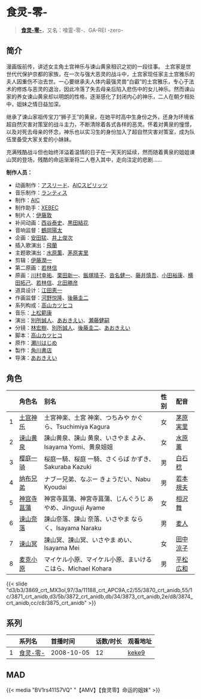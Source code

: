 # 食灵-零-


> <u>**[食灵-零-](https://bgm.tv/subject/885)**</u>，又名：喰霊-零-、GA-REI -zero-

## 简介

漫画版前传，讲述女主角土宫神乐与谏山黄泉相识之初的一段往事。
土宫家是世世代代保护京都的家族，在一次与强大恶灵的战斗中，土宫家现任家主土宫雅乐的夫人因重伤不治去世。一心要继承夫人体内最强灵兽“白叡”的土宫雅乐，专心于法术的修炼与恶灵的退治，因此冷落了失去母亲后陷入悲伤中的女儿神乐。然而谏山家的养女谏山黄泉却以明朗的性格，逐渐感化了封闭内心的神乐，二人在朝夕相处中，姐妹之情日益加深。

继承了谏山家祖传宝刀“狮子王”的黄泉，在她平时高中生身份之外，还身为环境省超自然灾害对策室的战斗主力，不断清除着各式各样的恶灵。怀着对黄泉的憧憬，以及对死去母亲的怀念，神乐也以实习生的身份加入了超自然灾害对策室，成为队伍里备受大家关爱的小妹妹。

充满残酷战斗但也始终洋溢着温情的日子在一天天的延续，然而随着黄泉的姐姐谏山冥的登场，残酷的命运渐渐将二人卷入其中，走向注定的悲剧……

**制作人员：**
- 动画制作：[アスリード](https://bgm.tv/person/7083)、[AICスピリッツ](https://bgm.tv/person/29041)
- 音乐制作：[ランティス](https://bgm.tv/person/57)
- 制作：[AIC](https://bgm.tv/person/402)
- 制作助手：[XEBEC](https://bgm.tv/person/551)
- 制片人：[伊藤敦](https://bgm.tv/person/666)
- 补间动画：[西谷泰史](https://bgm.tv/person/23566)、[黒田結花](https://bgm.tv/person/14580)
- 音响监督：[鶴岡陽太](https://bgm.tv/person/29)
- 企画：[安田猛](https://bgm.tv/person/710)、[井上俊次](https://bgm.tv/person/963)
- 插入歌演出：[飛蘭](https://bgm.tv/person/5863)
- 主题歌演出：[水原薫](https://bgm.tv/person/5763)、[茅原実里](https://bgm.tv/person/4421)
- 剪辑：[伊藤潤一](https://bgm.tv/person/7328)
- 第二原画：[若林信](https://bgm.tv/person/12586)
- 原画：[川村幸祐](https://bgm.tv/person/8859)、[栗田新一](https://bgm.tv/person/12411)、[飯塚晴子](https://bgm.tv/person/3313)、[沓名健一](https://bgm.tv/person/12149)、[藤井慎吾](https://bgm.tv/person/12489)、[小田裕康](https://bgm.tv/person/12433)、[横田拓己](https://bgm.tv/person/13045)、[若林信](https://bgm.tv/person/12586)、[北田勝彦](https://bgm.tv/person/12610)
- 道具设计：[江田恵一](https://bgm.tv/person/3082)
- 作画监督：[河野悦隆](https://bgm.tv/person/1265)、[後藤圭二](https://bgm.tv/person/305)
- 系列构成：[高山カツヒコ](https://bgm.tv/person/907)
- 音乐：[上松範康](https://bgm.tv/person/3064)
- 演出：[別所誠人](https://bgm.tv/person/3702)、[あおきえい](https://bgm.tv/person/1828)、[瀬藤健嗣](https://bgm.tv/person/18097)
- 分镜：[林宏樹](https://bgm.tv/person/604)、[別所誠人](https://bgm.tv/person/3702)、[後藤圭二](https://bgm.tv/person/305)、[あおきえい](https://bgm.tv/person/1828)
- 脚本：[高山カツヒコ](https://bgm.tv/person/907)
- 原作：[瀬川はじめ](https://bgm.tv/person/7510)
- 製作：[角川書店](https://bgm.tv/person/518)
- 导演：[あおきえい](https://bgm.tv/person/1828)

## 角色

|     |   角色名   |   别名  | 性别 |  配音  |
|:--- |:------  |:----      |:---  |:--   |
| 1 | [土宫神乐](https://bgm.tv/character/3869) | 土宮神楽、土宮 神楽、つちみや かぐら、Tsuchimiya Kagura | 女 | [茅原実里](https://bgm.tv/person/4421) |
| 2 | [谏山黄泉](https://bgm.tv/character/11188) | 諫山黄泉、諫山 黄泉、いさやま よみ、Isayama Yomi、黄泉姐姐 | 女 | [水原薫](https://bgm.tv/person/5763) |
| 3 | [樱庭一骑](https://bgm.tv/character/3870) | 桜庭一騎、桜庭 一騎、さくらば かずき、Sakuraba Kazuki | 男 | [白石稔](https://bgm.tv/person/4445) |
| 4 | [纳布兄弟](https://bgm.tv/character/3871) | ナブー兄弟、なぶー きょうだい、Nabu Kyoudai | 男 | [若本規夫](https://bgm.tv/person/3920) |
| 5 | [神宫寺菖蒲](https://bgm.tv/character/3872) | 神宮寺菖蒲、神宮寺菖蒲、じんぐうじ あやめ、Jinguuji Ayame | 女 | [相沢舞](https://bgm.tv/person/5010) |
| 6 | [谏山奈落](https://bgm.tv/character/3873) | 諌山奈落、諌山 奈落、いさやま ならく、Isayama Naraku | 男 | [麦人](https://bgm.tv/person/4162) |
| 7 | [谏山冥](https://bgm.tv/character/3874) | 諌山冥、諌山冥、いさやま めい、Isayama Mei | 女 | [田中涼子](https://bgm.tv/person/4832) |
| 8 | [麦克小原](https://bgm.tv/character/3875) | マイケル小原、マイケル小原、まいける こはら、Michael Kohara | 男 | [平松広和](https://bgm.tv/person/4506) |

{{< slide "d3/b3/3869_crt_MX3ol,97/3a/11188_crt_APC9A,c2/55/3870_crt_anidb,55/1c/3871_crt_anidb,d3/5b/3872_crt_anidb,db/34/3873_crt_anidb,2e/d8/3874_crt_anidb,cc/c8/3875_crt_anidb" >}}

## 系列

|     | 系列名   | 首播时间       | 话数/时长 | 观看地址                                                    |
| :-- | :---- | :--------- | :---- | :------------------------------------------------------ |
| 1   |[食灵-零-](https://bgm.tv/subject/885)| 2008-10-05 | 12    | [keke9](https://www.keke9.app/play/23861-4-187157.html) |


## MAD

{{< media  "BV1rs411S7VQ" 
"【AMV】【食灵零】命运的姐妹"  >}}

